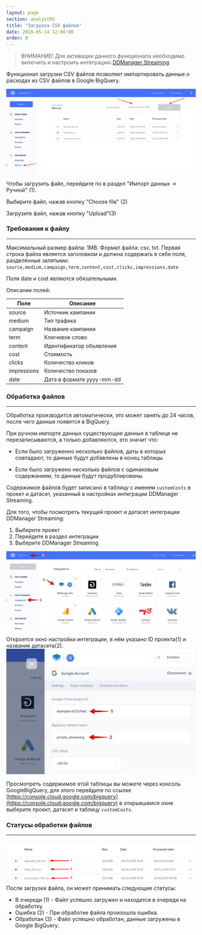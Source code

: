 ```yaml
---
layout: page
section: analystRU
title: "Загрузка CSV файлов"
date: 2019-05-14 12:00:00
order: 0
---
```

> ВНИМАНИЕ! Для активации данного функционала необходимо включить и настроить интеграцию [DDManager Streaming](/ru/integrations/ddmanager-streaming).

Функционал загрузки CSV файлов позволяет импортировать данные о расходах из CSV файлов в Google BigQuery.

![](/img/manual.data.import.1.png)

Чтобы загрузить файл, перейдите по в раздел "Импорт данных → Ручной" (1).

Выбирите файл, нажав кнопку "Choose file" (2)

Загрузите файл, нажав кнопку "Upload"(3)

### Требования  к файлу
------
Максимальный размер файла: 1MB.
Формат файла: csv, txt.
Первая строка файла является заголовком и должна содержать в себе поля, разделённые запятыми:
`source,medium,campaign,term,content,cost,clicks,impressions,date`

Поля date и cost являются обязательными.

Описание полей:

Поле|Описание
--- | ---
source | Источник кампании
medium | Тип трафика
campaign | Название кампании
term | Ключевое слово
content | Идентификатор объявления
cost | Стоимость
clicks | Количество кликов
impressions | Количество показов
date | Дата в формате yyyy-mm-dd

### Обработка файлов
------

Обработка  производится автоматически, это может занять до 24 часов, после чего данные появятся в BigQuery.

При ручном импорте данных существующие данные в таблице  не перезаписываются, а только добавляются, это значит что:

* Если было загруженно несколько файлов, даты в которых совпадают, то данные будут добавлены в конец таблицы.

* Если было загружено несколько файлов с одинаковым содержанием, то данные будут продублированы.

Содержимое файлов будет записано в таблицу с именем `customCosts` в проект и датасет, указанный в настройках интеграции DDManager Streaming.

Для того, чтобы посмотреть текущий проект и датасет интеграции DDManager Streaming:

1. Выберите проект
2. Перейдите в раздел интеграции
3. Выберите DDManager Streaming

![](/img/manual.data.import.2.png)

Откроется окно настройки интеграции, в нём указано ID проекта(1) и название датасета(2).
![](/img/manual.data.import.3.png)

Просмотреть содержимое этой таблицы вы можете через консоль GoogleBigQuery, для этого перейдите по ссылке [https://console.cloud.google.com/bigquery](https://console.cloud.google.com/bigquery) в открывшемся окне выберите проект, датасет и таблицу `customCosts`.

### Статусы обработки файлов
------
![](/img/manual.data.import.4.png)
После загрузки файла, он может принимать следующие статусы:

- В очереди (1) - Файл успешно загружен и находится в очереди на обработку.
- Ошибка (2) - При обработке файла произошла ошибка.
- Обработан (3) - Файл успешно обработан, данные загружены в Google BigQuery.
